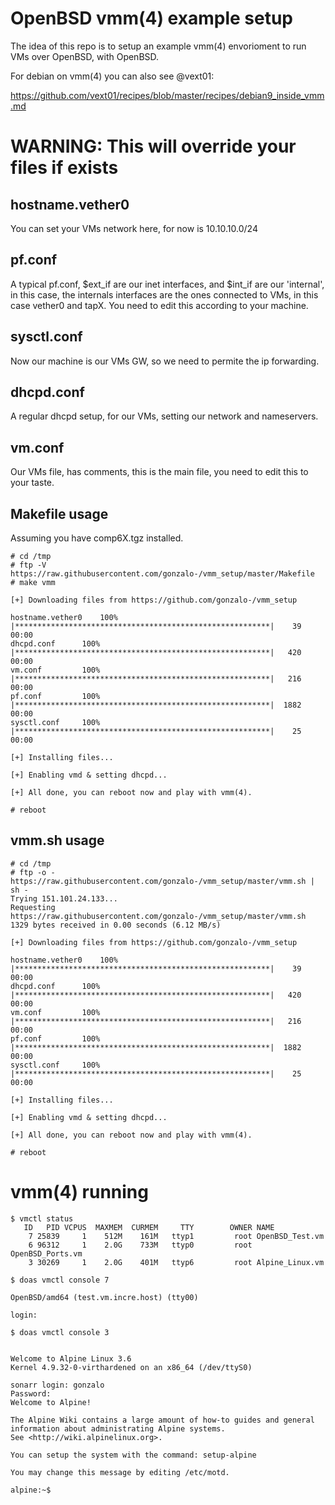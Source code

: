# OpenBSD vmm(4) example setup

The idea of this repo is to setup an example vmm(4) envorioment to run VMs over OpenBSD, with OpenBSD.

For debian on vmm(4) you can also see @vext01:

https://github.com/vext01/recipes/blob/master/recipes/debian9_inside_vmm.md


# WARNING: This will override your files if exists

## hostname.vether0

You can set your VMs network here, for now is 10.10.10.0/24

## pf.conf

A typical pf.conf, $ext_if are our inet interfaces, and $int_if are our 'internal', in this case, the
internals interfaces are the ones connected to VMs, in this case vether0 and tapX. You need to edit this
according to your machine.

## sysctl.conf

Now our machine is our VMs GW, so we need to permite the ip forwarding.

## dhcpd.conf

A regular dhcpd setup, for our VMs, setting our network and nameservers.

## vm.conf

Our VMs file, has comments, this is the main file, you need to edit this to your taste.

## Makefile usage

Assuming you have comp6X.tgz installed.

```
# cd /tmp
# ftp -V https://raw.githubusercontent.com/gonzalo-/vmm_setup/master/Makefile
# make vmm

[+] Downloading files from https://github.com/gonzalo-/vmm_setup

hostname.vether0	100% |*********************************************************|    39       00:00
dhcpd.conf		100% |*********************************************************|   420       00:00
vm.conf			100% |*********************************************************|   216       00:00
pf.conf			100% |*********************************************************|  1882       00:00
sysctl.conf		100% |*********************************************************|    25       00:00

[+] Installing files...

[+] Enabling vmd & setting dhcpd...

[+] All done, you can reboot now and play with vmm(4).

# reboot
```

## vmm.sh usage

```
# cd /tmp
# ftp -o - https://raw.githubusercontent.com/gonzalo-/vmm_setup/master/vmm.sh | sh -
Trying 151.101.24.133...
Requesting https://raw.githubusercontent.com/gonzalo-/vmm_setup/master/vmm.sh
1329 bytes received in 0.00 seconds (6.12 MB/s)

[+] Downloading files from https://github.com/gonzalo-/vmm_setup

hostname.vether0	100% |*********************************************************|    39       00:00
dhcpd.conf		100% |*********************************************************|   420       00:00
vm.conf			100% |*********************************************************|   216       00:00
pf.conf			100% |*********************************************************|  1882       00:00
sysctl.conf		100% |*********************************************************|    25       00:00

[+] Installing files...

[+] Enabling vmd & setting dhcpd...

[+] All done, you can reboot now and play with vmm(4).

# reboot
```

# vmm(4) running
```
$ vmctl status
   ID   PID VCPUS  MAXMEM  CURMEM     TTY        OWNER NAME
    7 25839     1    512M    161M   ttyp1         root OpenBSD_Test.vm
    6 96312     1    2.0G    733M   ttyp0         root OpenBSD_Ports.vm
    3 30269     1    2.0G    401M   ttyp6         root Alpine_Linux.vm
```

```
$ doas vmctl console 7

OpenBSD/amd64 (test.vm.incre.host) (tty00)

login:
```

```
$ doas vmctl console 3


Welcome to Alpine Linux 3.6
Kernel 4.9.32-0-virthardened on an x86_64 (/dev/ttyS0)

sonarr login: gonzalo
Password:
Welcome to Alpine!

The Alpine Wiki contains a large amount of how-to guides and general
information about administrating Alpine systems.
See <http://wiki.alpinelinux.org>.

You can setup the system with the command: setup-alpine

You may change this message by editing /etc/motd.

alpine:~$
```
